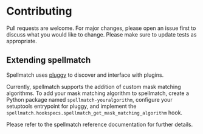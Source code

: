 # Contributing

Pull requests are welcome. For major changes, please open an issue first to discuss what
you would like to change. Please make sure to update tests as appropriate.

## Extending spellmatch

Spellmatch uses [pluggy](https://pluggy.readthedocs.io) to discover and interface with
plugins.

Currently, spellmatch supports the addition of custom mask matching algorithms. To add
your mask matching algorithm to spellmatch, create a Python package named
`spellmatch-youralgorithm`, configure your setuptools entrypoint for pluggy, and
implement the `spellmatch.hookspecs.spellmatch_get_mask_matching_algorithm` hook.

Please refer to the spellmatch reference documentation for further details.

